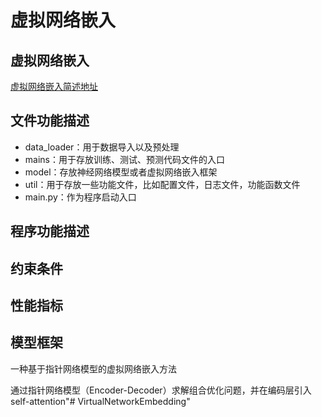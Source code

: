 # 虚拟网络嵌入

## 虚拟网络嵌入

[虚拟网络嵌入简述地址](https://github.com/TheFoxFairy/StudyNotes/blob/main/%E4%BA%BA%E5%B7%A5%E6%99%BA%E8%83%BD%E7%AC%94%E8%AE%B0/%E8%AE%A1%E7%AE%97%E6%9C%BA%E4%B8%93%E9%A1%B9%E7%AC%94%E8%AE%B0/%E8%99%9A%E6%8B%9F%E7%BD%91%E7%BB%9C%E5%B5%8C%E5%85%A5.md)

## 文件功能描述

* data_loader：用于数据导入以及预处理
* mains：用于存放训练、测试、预测代码文件的入口
* model：存放神经网络模型或者虚拟网络嵌入框架
* util：用于存放一些功能文件，比如配置文件，日志文件，功能函数文件
* main.py：作为程序启动入口

## 程序功能描述

## 约束条件

## 性能指标

## 模型框架
一种基于指针网络模型的虚拟网络嵌入方法

通过指针网络模型（Encoder-Decoder）求解组合优化问题，并在编码层引入self-attention"# VirtualNetworkEmbedding" 
